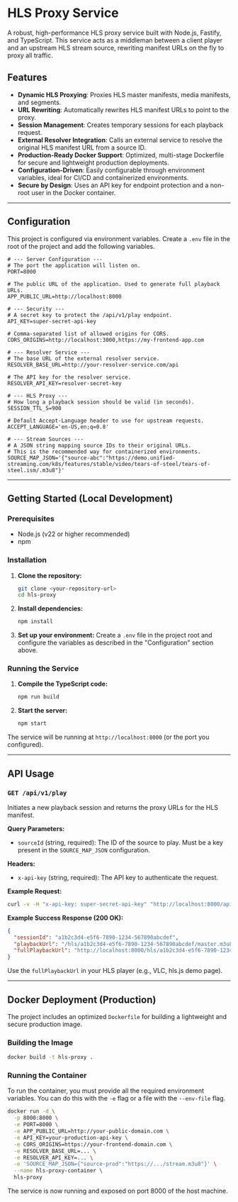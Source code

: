 # HLS Proxy Service

A robust, high-performance HLS proxy service built with Node.js, Fastify, and TypeScript. This service acts as a middleman between a client player and an upstream HLS stream source, rewriting manifest URLs on the fly to proxy all traffic.

## Features

- **Dynamic HLS Proxying**: Proxies HLS master manifests, media manifests, and segments.
- **URL Rewriting**: Automatically rewrites HLS manifest URLs to point to the proxy.
- **Session Management**: Creates temporary sessions for each playback request.
- **External Resolver Integration**: Calls an external service to resolve the original HLS manifest URL from a source ID.
- **Production-Ready Docker Support**: Optimized, multi-stage Dockerfile for secure and lightweight production deployments.
- **Configuration-Driven**: Easily configurable through environment variables, ideal for CI/CD and containerized environments.
- **Secure by Design**: Uses an API key for endpoint protection and a non-root user in the Docker container.

---

## Configuration

This project is configured via environment variables. Create a `.env` file in the root of the project and add the following variables.

```env
# --- Server Configuration ---
# The port the application will listen on.
PORT=8000

# The public URL of the application. Used to generate full playback URLs.
APP_PUBLIC_URL=http://localhost:8000

# --- Security ---
# A secret key to protect the /api/v1/play endpoint.
API_KEY=super-secret-api-key

# Comma-separated list of allowed origins for CORS.
CORS_ORIGINS=http://localhost:3000,https://my-frontend-app.com

# --- Resolver Service ---
# The base URL of the external resolver service.
RESOLVER_BASE_URL=http://your-resolver-service.com/api

# The API key for the resolver service.
RESOLVER_API_KEY=resolver-secret-key

# --- HLS Proxy ---
# How long a playback session should be valid (in seconds).
SESSION_TTL_S=900

# Default Accept-Language header to use for upstream requests.
ACCEPT_LANGUAGE='en-US,en;q=0.8'

# --- Stream Sources ---
# A JSON string mapping source IDs to their original URLs.
# This is the recommended way for containerized environments.
SOURCE_MAP_JSON='{"source-abc":"https://demo.unified-streaming.com/k8s/features/stable/video/tears-of-steel/tears-of-steel.ism/.m3u8"}'
```

---

## Getting Started (Local Development)

### Prerequisites

- Node.js (v22 or higher recommended)
- npm

### Installation

1.  **Clone the repository:**
    ```bash
    git clone <your-repository-url>
    cd hls-proxy
    ```

2.  **Install dependencies:**
    ```bash
    npm install
    ```

3.  **Set up your environment:**
    Create a `.env` file in the project root and configure the variables as described in the "Configuration" section above.

### Running the Service

1.  **Compile the TypeScript code:**
    ```bash
    npm run build
    ```

2.  **Start the server:**
    ```bash
    npm start
    ```

The service will be running at `http://localhost:8000` (or the port you configured).

---

## API Usage

### `GET /api/v1/play`

Initiates a new playback session and returns the proxy URLs for the HLS manifest.

**Query Parameters:**
- `sourceId` (string, required): The ID of the source to play. Must be a key present in the `SOURCE_MAP_JSON` configuration.

**Headers:**
- `x-api-key` (string, required): The API key to authenticate the request.

**Example Request:**
```bash
curl -v -H "x-api-key: super-secret-api-key" "http://localhost:8000/api/v1/play?sourceId=source-abc"
```

**Example Success Response (200 OK):**
```json
{
  "sessionId": "a1b2c3d4-e5f6-7890-1234-567890abcdef",
  "playbackUrl": "/hls/a1b2c3d4-e5f6-7890-1234-567890abcdef/master.m3u8",
  "fullPlaybackUrl": "http://localhost:8000/hls/a1b2c3d4-e5f6-7890-1234-567890abcdef/master.m3u8"
}
```

Use the `fullPlaybackUrl` in your HLS player (e.g., VLC, hls.js demo page).

---

## Docker Deployment (Production)

The project includes an optimized `Dockerfile` for building a lightweight and secure production image.

### Building the Image

```bash
docker build -t hls-proxy .
```

### Running the Container

To run the container, you must provide all the required environment variables. You can do this with the `-e` flag or a file with the `--env-file` flag.

```bash
docker run -d \
  -p 8000:8000 \
  -e PORT=8000 \
  -e APP_PUBLIC_URL=http://your-public-domain.com \
  -e API_KEY=your-production-api-key \
  -e CORS_ORIGINS=https://your-frontend-domain.com \
  -e RESOLVER_BASE_URL=... \
  -e RESOLVER_API_KEY=... \
  -e 'SOURCE_MAP_JSON={"source-prod":"https://.../stream.m3u8"}' \
  --name hls-proxy-container \
  hls-proxy
```

The service is now running and exposed on port 8000 of the host machine.
